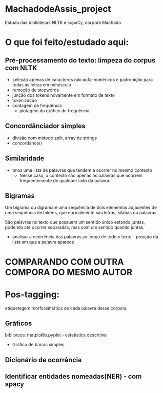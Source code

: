 # MachadodeAssis_project
Estudo das bibliotecas NLTK e scpaCy, corpora Machado

# O que foi feito/estudado aqui: 

## Pré-processamento do texto: limpeza do corpus com NLTK
- seleção apenas de caracteres não aufa-numéricos e padronição para todas as letras em minúsculo 
- remoção de stopwords
- junção dos tokens novamente em formato de texto
- tokenização
- contagem de frequência
  - plotagem do gráfico de frequência

## Concordânciador simples
- divisão com método split, array de strings
- concordance()

## Similaridade
- tmos uma lista de palavras que tendem a ocorrer no mesmo contexto 
  - Nesse caso, o contexto são apenas as palavras que ocorrem frequentemente de qualquer lado da palavra.

## Bigramas
Um bigrama ou digrama é uma sequência de dois elementos adjacentes de uma sequência de tokens, que normalmente são letras, sílabas ou palavras.

São palavras no texto que possuem um sentido único estando juntas, podendo até ocorrer separadas, mas com um sentido quando juntas.

- analisar a ocorrência das palavras ao longo de todo o texto - posição da lista em que a palavra aparece

# COMPARANDO COM OUTRA COMPORA DO MESMO AUTOR

# Pos-tagging: 
etiquetagem morfossintática de cada palavra desse corpora

## Gráficos
biblioteca: matplotlib.pyplot - estatistica descritiva
- Gráfico de barras simples

## Dicionário de ocorrência

## Identificar entidades nomeadas(NER) - com spacy
